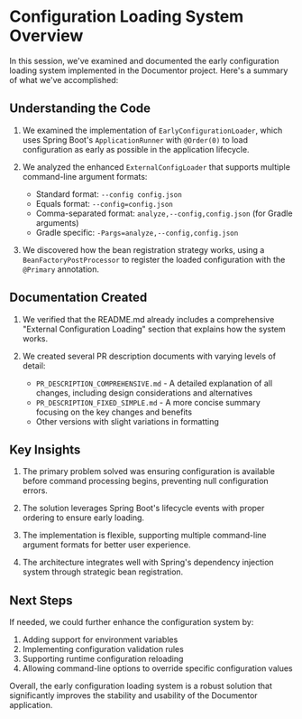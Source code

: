 # Configuration Loading System Overview

In this session, we've examined and documented the early configuration loading system implemented in the Documentor project. Here's a summary of what we've accomplished:

## Understanding the Code

1. We examined the implementation of `EarlyConfigurationLoader`, which uses Spring Boot's `ApplicationRunner` with `@Order(0)` to load configuration as early as possible in the application lifecycle.

2. We analyzed the enhanced `ExternalConfigLoader` that supports multiple command-line argument formats:

   - Standard format: `--config config.json`
   - Equals format: `--config=config.json`
   - Comma-separated format: `analyze,--config,config.json` (for Gradle arguments)
   - Gradle specific: `-Pargs=analyze,--config,config.json`

3. We discovered how the bean registration strategy works, using a `BeanFactoryPostProcessor` to register the loaded configuration with the `@Primary` annotation.

## Documentation Created

1. We verified that the README.md already includes a comprehensive "External Configuration Loading" section that explains how the system works.

2. We created several PR description documents with varying levels of detail:
   - `PR_DESCRIPTION_COMPREHENSIVE.md` - A detailed explanation of all changes, including design considerations and alternatives
   - `PR_DESCRIPTION_FIXED_SIMPLE.md` - A more concise summary focusing on the key changes and benefits
   - Other versions with slight variations in formatting

## Key Insights

1. The primary problem solved was ensuring configuration is available before command processing begins, preventing null configuration errors.

2. The solution leverages Spring Boot's lifecycle events with proper ordering to ensure early loading.

3. The implementation is flexible, supporting multiple command-line argument formats for better user experience.

4. The architecture integrates well with Spring's dependency injection system through strategic bean registration.

## Next Steps

If needed, we could further enhance the configuration system by:

1. Adding support for environment variables
2. Implementing configuration validation rules
3. Supporting runtime configuration reloading
4. Allowing command-line options to override specific configuration values

Overall, the early configuration loading system is a robust solution that significantly improves the stability and usability of the Documentor application.
